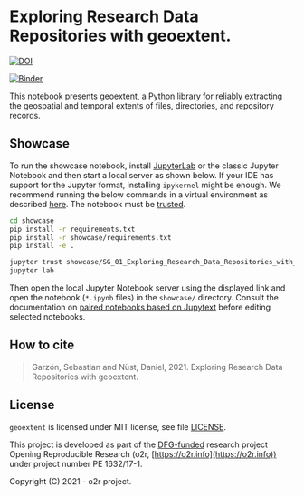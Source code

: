 # Exploring Research Data Repositories with geoextent.


[![DOI](https://zenodo.org/badge/DOI/10.5281/zenodo.5496311.svg)](https://doi.org/10.5281/zenodo.5496311)


[![Binder](https://mybinder.org/badge_logo.svg)](https://mybinder.org/v2/gh/earthcube2021/ec21_garzon_etal/HEAD)

This notebook presents [geoextent](https://github.com/o2r-project/geoextent), a Python library for reliably extracting the geospatial and temporal extents of files, directories, and repository records. 

## Showcase

To run the showcase notebook, install [JupyterLab](https://jupyter.org/) or the classic Jupyter Notebook and then start a local server as shown below.
If your IDE has support for the Jupyter format, installing `ipykernel` might be enough.
We recommend running the below commands in a virtual environment as described [here](https://jupyter-tutorial.readthedocs.io/en/latest/first-steps/install.html).
The notebook must be [trusted](https://jupyter-notebook.readthedocs.io/en/stable/security.html#notebook-security).

```bash
cd showcase
pip install -r requirements.txt
pip install -r showcase/requirements.txt
pip install -e .

jupyter trust showcase/SG_01_Exploring_Research_Data_Repositories_with_geoextent.ipynb
jupyter lab
```

Then open the local Jupyter Notebook server using the displayed link and open the notebook (`*.ipynb` files) in the `showcase/` directory.
Consult the documentation on [paired notebooks based on Jupytext](https://github.com/mwouts/jupytext/blob/master/docs/paired-notebooks.md) before editing selected notebooks.

## How to cite

> Garzón, Sebastian and Nüst, Daniel, 2021. Exploring Research Data Repositories with geoextent.

## License

`geoextent` is licensed under MIT license, see file [LICENSE](https://github.com/earthcube2021/ec21_garzon_etal/blob/master/LICENSE).

This project is developed as part of the [DFG-funded](https://o2r.info/about/#funding) research project Opening Reproducible Research (o2r, [https://o2r.info](https://o2r.info)) under project number PE 1632/17-1.

Copyright (C) 2021 - o2r project.
